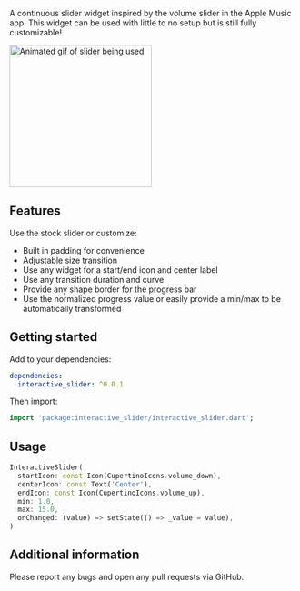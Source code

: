 <!--
This README describes the package. If you publish this package to pub.dev,
this README's contents appear on the landing page for your package.

For information about how to write a good package README, see the guide for
[writing package pages](https://dart.dev/guides/libraries/writing-package-pages).

For general information about developing packages, see the Dart guide for
[creating packages](https://dart.dev/guides/libraries/create-library-packages)
and the Flutter guide for
[developing packages and plugins](https://flutter.dev/developing-packages).
-->

A continuous slider widget inspired by the volume slider in the Apple Music app. This widget can
be used with little to no setup but is still fully customizable!

<img height="250" src="https://github.com/jonas-zebari/interactive_slider/blob/main/pub/interactive_slider.gif?raw=true" alt="Animated gif of slider being used">

## Features

Use the stock slider or customize:
* Built in padding for convenience
* Adjustable size transition
* Use any widget for a start/end icon and center label
* Use any transition duration and curve
* Provide any shape border for the progress bar
* Use the normalized progress value or easily provide a min/max to be automatically transformed

## Getting started

Add to your dependencies:

```yaml
dependencies:
  interactive_slider: ^0.0.1
```

Then import:
```dart
import 'package:interactive_slider/interactive_slider.dart';
```

## Usage

```dart
InteractiveSlider(
  startIcon: const Icon(CupertinoIcons.volume_down),
  centerIcon: const Text('Center'),
  endIcon: const Icon(CupertinoIcons.volume_up),
  min: 1.0,
  max: 15.0,
  onChanged: (value) => setState(() => _value = value),
)
```

## Additional information

Please report any bugs and open any pull requests via GitHub.